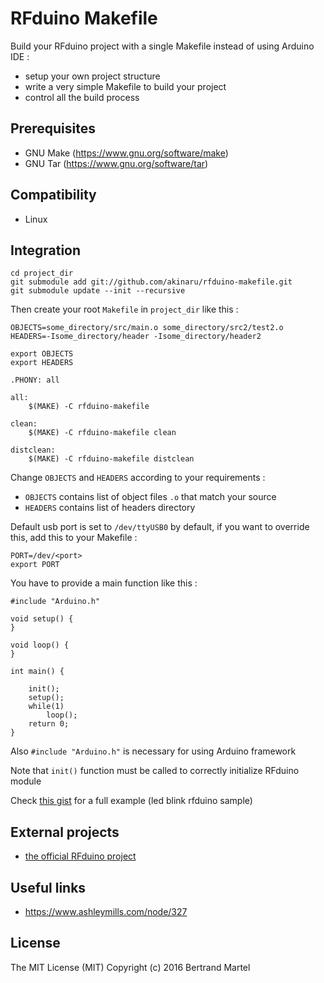 # RFduino Makefile


Build your RFduino project with a single Makefile instead of using Arduino IDE :

* setup your own project structure
* write a very simple Makefile to build your project
* control all the build process

## Prerequisites

* GNU Make (https://www.gnu.org/software/make)
* GNU Tar (https://www.gnu.org/software/tar)

## Compatibility

* Linux

## Integration

```
cd project_dir
git submodule add git://github.com/akinaru/rfduino-makefile.git
git submodule update --init --recursive
```

Then create your root `Makefile` in `project_dir` like this :

```
OBJECTS=some_directory/src/main.o some_directory/src2/test2.o
HEADERS=-Isome_directory/header -Isome_directory/header2

export OBJECTS
export HEADERS

.PHONY: all

all:
	$(MAKE) -C rfduino-makefile

clean:
	$(MAKE) -C rfduino-makefile clean

distclean:
	$(MAKE) -C rfduino-makefile distclean

```

Change `OBJECTS` and `HEADERS` according to your requirements :

* `OBJECTS` contains list of object files `.o` that match your source
* `HEADERS` contains list of headers directory

Default usb port is set to `/dev/ttyUSB0` by default, if you want to override this, add this to your Makefile : 

```
PORT=/dev/<port>
export PORT
```

You have to provide a main function like this : 

```
#include "Arduino.h"

void setup() {   
}

void loop() {
}

int main() {

	init();
	setup();
	while(1)
		loop();
	return 0;
}

```

Also `#include "Arduino.h"` is necessary for using Arduino framework

Note that `init()` function must be called to correctly initialize RFduino module

Check <a href="https://gist.github.com/akinaru/46be5d05a5635573063c">this gist</a> for a full example (led blink rfduino sample)

## External projects

* <a href="https://github.com/RFduino/RFduino">the official RFduino project</a>

## Useful links

* https://www.ashleymills.com/node/327

## License

The MIT License (MIT) Copyright (c) 2016 Bertrand Martel
